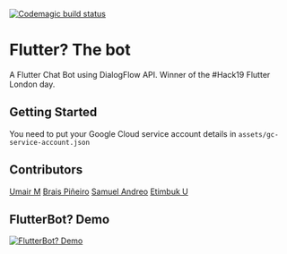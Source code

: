 [![Codemagic build status](https://api.codemagic.io/apps/5cf273ddf4cf640010603c25/5cf273ddf4cf640010603c24/status_badge.svg)](https://codemagic.io/apps/5cf273ddf4cf640010603c25/5cf273ddf4cf640010603c24/latest_build)
# Flutter? The bot

A Flutter Chat Bot using DialogFlow API.
Winner of the #Hack19 Flutter London day.

## Getting Started

You need to put your Google Cloud service account details in `assets/gc-service-account.json`

## Contributors
[Umair M](https://github.com/umaqs)
[Brais Piñeiro](https://github.com/brapifra)
[Samuel Andreo](https://github.com/samuanv)
[Etimbuk U](https://github.com/Gogetter)

## FlutterBot? Demo
[![FlutterBot? Demo](https://img.youtube.com/vi/Gk21h_cdA04/1.jpg)](https://www.youtube.com/watch?v=Gk21h_cdA04)
